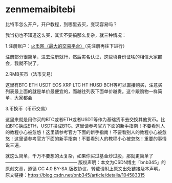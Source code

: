 # zenmemaibitebi

比特币怎么开户，开户教程，到哪里去买，变现容易吗？

我当初也不知道这么买，其实不要搞那么复杂，就三种情况：

1.注册账户：[火币网（最大的交易平台）](https://www.huobi.vc/zh-cn/topic/invited/?invite_code=ryw23 "huobi")（先注册再往下进行）

注册部分很简单，进去注册就行，然后实名认证，这些填身份证啥的相信大家都会，我就不说了。

2.RMB买币（法币交易）

这里有BTC ETH USDT EOS XRP LTC HT HUSD BCH等可以直接购买，注意买列表最上面的就是单价最便宜的，而越往列表下面单价越贵。这个跟购物一样简单，大家都会

3.币换币（币币交易）

这里来就是用你买的BTC或者ETH或者USDT等作为基础货币去交换其他货币。比如BTC换成ETH，USDT换成BTC。这里请参考官方下面的新手指南！不要看别人的教程小心被忽悠！这里请参考官方下面的新手指南！不要看别人的教程小心被忽悠！这里请参考官方下面的新手指南！不要看别人的教程小心被忽悠！重要的事情说三遍。

就这么简单，千万不要想的太复杂，如果你买过基金炒过股，那就更简单了
————————————————
版权声明：本文为CSDN博主「bnb345」的原创文章，遵循 CC 4.0 BY-SA 版权协议，转载请附上原文出处链接及本声明。
原文链接：https://blog.csdn.net/bnb345/article/details/104583315

